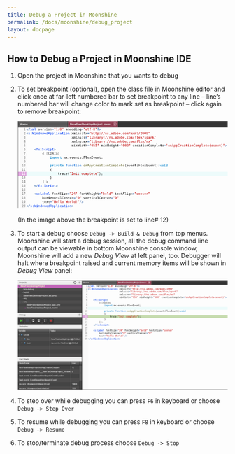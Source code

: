 ```yaml
---
title: Debug a Project in Moonshine
permalink: /docs/moonshine/debug_project
layout: docpage
---
```


## How to Debug a Project in Moonshine IDE

1. Open the project in Moonshine that you wants to debug

2. To set breakpoint (optional), open the class file in Moonshine editor and click once at far-left numbered bar to set breakpoint to any line – line’s numbered bar will change color to mark set as breakpoint – click again to remove breakpoint:

    ![Set breaking point in Apache Flex Desktop project](/images/moonshine/debugging_application_1.png)

    (In the image above the breakpoint is set to line# 12)

3. To start a debug choose `Debug -> Build & Debug` from top menus. Moonshine will start a debug session, all the debug command line output can be viewable in bottom Moonshine console window, Moonshine will add a new _Debug View_ at left panel, too. Debugger will halt where breakpoint raised and current memory items will be shown in _Debug View_ panel:

    ![Debugging Apache Flex Desktop application](/images/moonshine/debugging_application_2.png)

4. To step over while debugging you can press `F6` in keyboard or choose `Debug -> Step Over`

5. To resume while debugging you can press `F8` in keyboard or choose `Debug -> Resume`

6. To stop/terminate debug process choose `Debug -> Stop`
